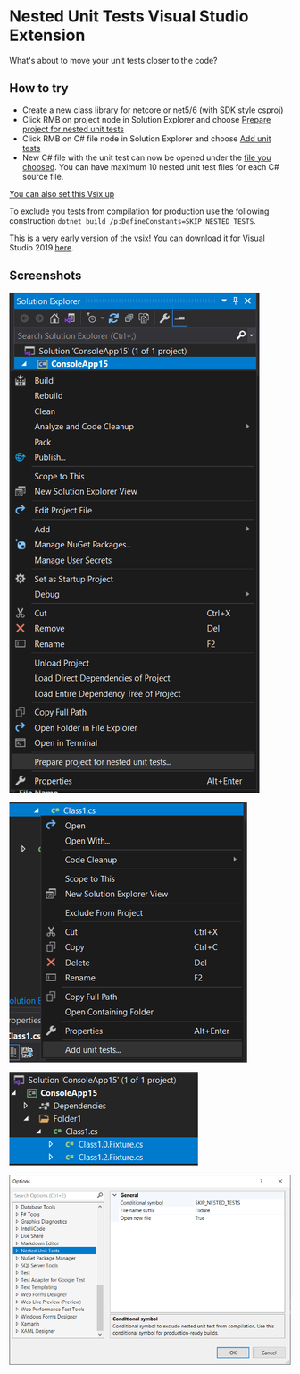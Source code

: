 # Nested Unit Tests Visual Studio Extension

What's about to move your unit tests closer to the code?

## How to try

- Create a new class library for netcore or net5/6 (with SDK style csproj)
- Click RMB on project node in Solution Explorer and choose [Prepare project for nested unit tests](1.png)
- Click RMB on C# file node in Solution Explorer and choose [Add unit tests](2.png)
- New C# file with the unit test can now be opened under the [file you choosed](3.png). You can have maximum 10 nested unit test files for each C# source file.

[You can also set this Vsix up](4.png)

To exclude you tests from compilation for production use the following construction `dotnet build /p:DefineConstants=SKIP_NESTED_TESTS`.


This is a very early version of the vsix! You can download it for Visual Studio 2019 [here](https://marketplace.visualstudio.com/items?itemName=lsoft.NestedUnitTests).

## Screenshots

![Prepare project for nested unit tests](1.png)


![Add unit tests](2.png)


![Result you will have](3.png)


![You can also set this Vsix up](4.png)
